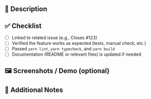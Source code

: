 ## 📌 Description

<!-- Describe what this PR does clearly and concisely -->

## ✅ Checklist

- [ ] Linked to related issue (e.g., Closes #123)
- [ ] Verified the feature works as expected (tests, manual check, etc.)
- [ ] Passed `yarn lint`, `yarn typecheck`, and `yarn build`
- [ ] Documentation (README or relevant files) is updated if needed

## 🖼️ Screenshots / Demo (optional)

<!-- Attach GIFs or screenshots if UI or behavior changes are involved -->

## 💬 Additional Notes

<!-- Any extra context reviewers should know -->

